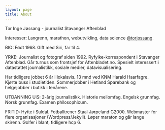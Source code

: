 ```yaml
---
layout: page
title: About
---
```


<p class="message">
  Tor Inge Jøssang - journalist Stavanger Aftenblad
</p>

Interesser: Langrenn, marathon, webutvikling, data science [@torjossang](https://twitter.com/torjossang).

BIO: Født 1968. Gift med Siri, far til 4.

YRKE: Journalist og fotograf siden 1992. Ryfylke-korrespondent i Stavanger Aftenblad. Går turnus som frontsjef for Aftenbladet.no. Spesielt interessert i datastøttet journalistikk, sosiale medier, datavisualisering. 

Har tidligere jobbet 6 år i lokalavis. 13 mnd ved KNM Harald Haarfagre. Kjørte buss i studietiden. Sommerjobber i Hetland Sparebank og helgejobber i butikk i tenårene.

UTDANNING UiS: 2-årig journalistikk. Historie mellomfag. Engelsk grunnfag. Norsk grunnfag. Examen philosophicum.

FRITID: Hytte i Suldal. Fotballtrener Staal Jørpeland G2000. Webmaster for flere organisasjoner (Wordpress/Jekyll). Løper maraton og går lange skirenn. Golfer i blant, tidligere hcp 6.

